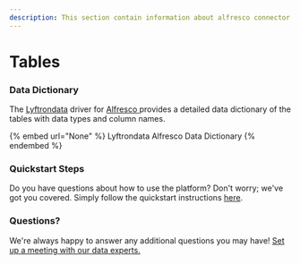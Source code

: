 ```yaml
---
description: This section contain information about alfresco connector tables information
---
```


# Tables

### Data Dictionary

The [Lyftrondata](https://www.lyftrondata.com/) driver for [Alfresco](None/)[ ](https://www.lyftrondata.com/integration/alfresco/)provides a detailed data dictionary of the tables with data types and column names.

{% embed url="None" %}
Lyftrondata Alfresco Data Dictionary
{% endembed %}

### Quickstart Steps

Do you have questions about how to use the platform? Don't worry; we've got you covered. Simply follow the quickstart instructions [here](../README.md).

### Questions? <a href="#questions" id="questions"></a>

We're always happy to answer any additional questions you may have! [Set up a meeting with our data experts.](https://www.lyftrondata.com/book-a-meeting/)

